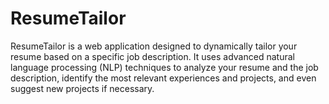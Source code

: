 # ResumeTailor
ResumeTailor is a web application designed to dynamically tailor your resume based on a specific job description. It uses advanced natural language processing (NLP) techniques to analyze your resume and the job description, identify the most relevant experiences and projects, and even suggest new projects if necessary.
